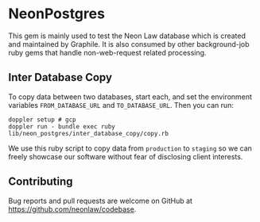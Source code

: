 # NeonPostgres

This gem is mainly used to test the Neon Law database which is created and
maintained by Graphile. It is also consumed by other background-job ruby gems
that handle non-web-request related processing.

## Inter Database Copy

To copy data between two databases, start each, and set the environment
variables `FROM_DATABASE_URL` and `TO_DATABASE_URL`. Then you can run:

```
doppler setup # gcp
doppler run - bundle exec ruby lib/neon_postgres/inter_database_copy/copy.rb
```

We use this ruby script to copy data from `production` to `staging` so we can
freely showcase our software without fear of disclosing client interests.

## Contributing

Bug reports and pull requests are welcome on GitHub at
https://github.com/neonlaw/codebase.

